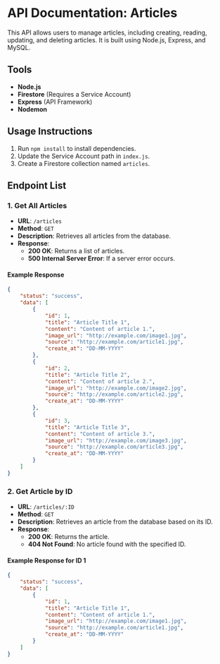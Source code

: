 # API Documentation: Articles

This API allows users to manage articles, including creating, reading, updating, and deleting articles. It is built using Node.js, Express, and MySQL.

## Tools

- **Node.js**  
- **Firestore** (Requires a Service Account)  
- **Express** (API Framework)  
- **Nodemon**  

## Usage Instructions

1. Run `npm install` to install dependencies.
2. Update the Service Account path in `index.js`.
3. Create a Firestore collection named `articles`.

## Endpoint List

### 1. Get All Articles

- **URL**: `/articles`  
- **Method**: `GET`  
- **Description**: Retrieves all articles from the database.  
- **Response**:  
  - **200 OK**: Returns a list of articles.  
  - **500 Internal Server Error**: If a server error occurs.  

#### Example Response
```json
{
    "status": "success",
    "data": [
        {
            "id": 1,
            "title": "Article Title 1",
            "content": "Content of article 1.",
            "image_url": "http://example.com/image1.jpg",
            "source": "http://example.com/article1.jpg",
            "create_at": "DD-MM-YYYY"
        },
        {
            "id": 2,
            "title": "Article Title 2",
            "content": "Content of article 2.",
            "image_url": "http://example.com/image2.jpg",
            "source": "http://example.com/article2.jpg",
            "create_at": "DD-MM-YYYY"
        },
        {
            "id": 3,
            "title": "Article Title 3",
            "content": "Content of article 3.",
            "image_url": "http://example.com/image3.jpg",
            "source": "http://example.com/article3.jpg",
            "create_at": "DD-MM-YYYY"
        }
    ]
}
```

### 2. Get Article by ID

- **URL**: `/articles/:ID`  
- **Method**: `GET`  
- **Description**: Retrieves an article from the database based on its ID.  
- **Response**:  
  - **200 OK**: Returns the article.  
  - **404 Not Found**: No article found with the specified ID.  

#### Example Response for ID 1
```json
{
    "status": "success",
    "data": [
        {
            "id": 1,
            "title": "Article Title 1",
            "content": "Content of article 1.",
            "image_url": "http://example.com/image1.jpg",
            "source": "http://example.com/article1.jpg",
            "create_at": "DD-MM-YYYY"
        }
    ]
}
